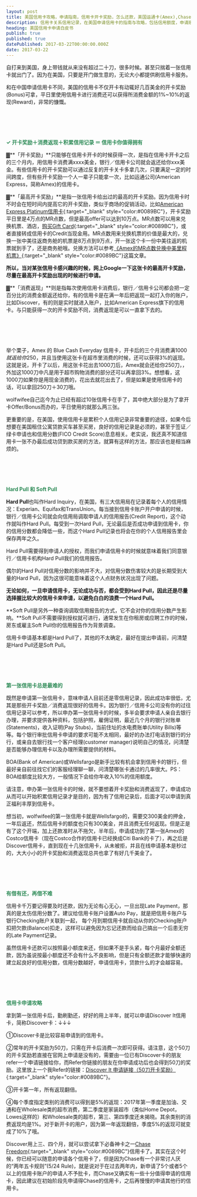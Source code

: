 ```yaml
---
layout: post
title: 美国信用卡攻略，申请指南，信用卡开卡奖励，怎么还款，美国运通卡(Amex),Chase,Discover怎么样
description: 信用卡关系信用记录，在美国申请信用卡的指南与攻略，包括信用额度，申请顺序，各家信用卡公司的信用卡推荐与比较。Hard Pull和Soft Pull的区别。
heading: 美国信用卡申请白皮书
publish: true
published: true
datePublished: 2017-03-22T00:00:00.000Z
date: 2017-03-22
---
```


<span class="dropcap">自</span>打来到美国，身上带钱就从来没有超过二十刀，很多时候。甚至只揣着一张信用卡就出门了。因为在美国，只要是开门做生意的，无论大小都提供刷信用卡服务。

和在中国申请信用卡不同，美国的信用卡不仅开卡有动辄好几百美金的开卡奖励(Bonus)可拿，平日里使用信用卡进行消费还可以获得所消费金额的1%~10%的返现(Reward)，非常的慷慨。

<p style="margin-bottom:90px"></p>

**<span style="color:#2e8b57">✓ 开卡奖励＋消费返现＋积累信用记录 ＝ 信用卡你值得拥有</span><br>**

▓**「开卡奖励」**只能够在信用卡开卡的时候获得一次，是指在信用卡开卡之后的三个月内，用信用卡消费满xxxx美金，银行／信用卡公司就会返还给你xxx美金。有些信用卡的开卡奖励可以通过反复的开卡关卡多拿几次，只要满足一定的时间跨度，但有些开卡奖励一个人一辈子只能拿一次，比如运通公司(American Express，简称Amex)的信用卡。

▓**「最高开卡奖励」**是指一张信用卡给出过的最高的开卡奖励。因为信用卡时不时会在短时间内提高它的开卡奖励，类似于商场的促销活动，比如[American Express Platinum信用卡](https://www.americanexpress.com/us/credit-cards/card/platinum/){:target="_blank" style="color:#0089BC"}，开卡奖励平日里是4万点的MR点数，但是最高offer可以达到10万点。MR点数可以用来兑换机票、酒店，[购买Gift Card](https://rewards.americanexpress.com/myca/loyalty/us/catalog/giftcardhub?mrlinknav=header-giftcards){:target="_blank" style="color:#0089BC"}，或者直接转成信用卡的Credit当现金用。MR点数用来兑换机票的价值是最大的，兑换一张中美往返商务舱的机票是8万点到9万点，开一张这个卡一份中美往返的机票就到手了，还是商务舱哦。兑换方法可以参考[《Amex的MR点数兑换中美里程机票》](https://www.blogus123.com/credit-card-rewards-for-airline-tickets/){:target="_blank" style="color:#0089BC"}这篇文章。

**所以，当对某张信用卡感兴趣的时候，网上Google一下这张卡的最高开卡奖励，尽量在最高开卡奖励出现的时候进行申请。**

▓**「消费返现」**则是指每次使用信用卡消费后，银行／信用卡公司都会把一定百分比的消费金额返还给你，有的信用卡是在满一年后把返现一起打入你的账户，比如Discover，有的则是实时就进入账户，比如American Express旗下的信用卡。与只能获得一次的开卡奖励不同，消费返现是可以一直拿下去的。

<p style="margin-bottom:90px"></p>

举个栗子，Amex 的 Blue Cash Everyday 信用卡，开卡后的三个月消费满$1000就返给你$250，并且当使用这张卡在超市里消费的时候，还可以获得3%的返现。这就是说，开卡了以后，用这张卡花出去1000刀后，Amex就会还给你250刀，，外加这1000刀中凡是用于超市购物消费的部分还可以再拿回3%。想想看，这1000刀如果你是用现金消费的，花出去就花出去了，但是如果是使用信用卡的话，可以拿回250刀＋30刀哦。

wolfwifee自己迄今为止已经有超过10张信用卡在手了，其中绝大部分是为了拿开卡Offer/Bonus而办的，平日使用的就那么两三张。

更重要的是，在美国，使用信用卡是累积个人信用记录非常重要的途径，如果今后想要在美国租住公寓贷款买车甚至买房，良好的信用记录是必须的，甚至于签证／绿卡申请也和信用分数(FICO Credit Score)息息相关。老实说，我还真不知道信用卡一张不办最后成功贷到款买房的方法，就算有这样的方法，那应该也是相当麻烦的。

<p style="margin-bottom:90px"></p>

<span style="color:#2e8b57">**Hard Pull 和 Soft Pull**</span><br>

**Hard Pull**也叫作Hard Inquiry，在美国，有三大信用局在记录着每个人的信用情况：Experian、Equifax和TransUnion。每当接到信用卡账户开户申请的时候，银行／信用卡公司就会向信用局调取申请人的信用报告(Credit Report)，这个动作就叫作Hard Pull。每受到一次Hard Pull，无论最后是否成功申请到信用卡，你的信用分数都会降低一些，而这个Hard Pull记录也将会在你的个人信用报告里会保存两年之久。

Hard Pull需要得到申请人的授权，而我们申请信用卡的时候就意味着我们同意银行／信用卡机构Hard Pull我们的信用报告。

偶尔的Hard Pull对信用分数的影响并不大，对信用分数伤害较大的是长期受到大量的Hard Pull，因为这很可能意味着这个人点财务状况出现了问题。

**无论如何，一旦申请信用卡，无论成功与否，都会受到Hard Pull，因此还是尽量选择握比较大的信用卡来申请，以避免白白的浪费一个Hard Pull。**

**Soft Pull是另外一种查询调取信用报告的方式，它不会对你的信用分数产生影响。**Soft Pull不需要得到授权就可进行，通常发生在你租房或应聘工作的时候，房东或雇主Soft Pull你的信用报告作为背景调查。

信用卡申请基本都是Hard Pull了，其他的不太确定，最好在提出申请前，问清楚是Hard Pull还是Soft Pull。

<p style="margin-bottom:90px"></p>

<span style="color:#2e8b57">**第一张信用卡总是最难的**</span><br>

既然是申请第一张信用卡，意味申请人目前还是零信用记录，因此成功率很低，尤其是那些开卡奖励／消费返现很好的信用卡。因为银行／信用卡公司没有你的过往信用记录可以参考，所以申办第一张信用卡的时候，多半会要求申请人亲自去银行办理，并要求提供各种资料，包括护照，雇佣证明，最近几个月的银行对账单(Statements)，收入证明(Pay Stubs)，当前住址的水电费账单(Utility Bills)等等。每个银行审批信用卡申请的要求可能不太相同，最好的办法打电话到银行的分行，或亲自去银行找一个客户经理(customer manager)说明自己的情况，问清楚是否能够办理信用卡以及办理所需要提供的材料。

BOA(Bank of American)或Wellsfargo是新手比较有机会拿到信用卡的银行，但最好亲自前往找它们的客服经理聊一聊，问清楚哪张卡通过的几率很大。PS：BOA给额度比较大方，一般情况下会给你年收入10%的信用额度。

请注意，申办第一张信用卡的时候，就不要想着开卡奖励和消费返现了，申请成功从而可以开始积累信用记录才是目的，因为有了信用记录后，后面才可以申请到真正福利丰厚到信用卡。

想当初，wolfwifee的第一张信用卡就是Wellsfargo的，需要交300美金的押金，一年后返还，然后信用卡的额度也只有300美金，并且消费无任何返现。但是正是有了这个开端，加上还款准时从不拖欠，半年后，申请成功到了第一张Amex的Costco信用卡（现在Costco合作的信用卡已经换成Citi Bank的卡了），再之后是Discover信用卡，直到现在十几张信用卡，从未被拒，并且在线申请基本是秒过的，大大小小的开卡奖励和消费返现总共也拿了有好几千美金了。


<p style="margin-bottom:90px"></p>

<span style="color:#2e8b57">**有借有还，再借不难**</span><br>

信用卡千万要记得要及时还款，因为无论有心无心，一旦出现Late Payment，那真的是太伤信用分数了。建议给信用卡账户设置Auto Pay，就是把信用卡账户与银行Checking账户关联到一起， 每个月到期信用卡就自动从你的Checking账户扣把欠款(Balance)扣走，这样可以避免因为忘记还款而给自己搞出一个后患无穷的Late Payment记录。

虽然信用卡还款可以按照最小额度来还，但如果不是手头紧，每个月最好全额还款，因为虽说按最小额度还不会有什么不良影响，但是只有全额还款才能够快速的建立起良好的信用分数，信用分数越好，申请信用卡，贷款什么的才会越容易。

<p style="margin-bottom:90px"></p>

<span style="color:#2e8b57">**信用卡申请攻略**</span><br>

拿到第一张信用卡后，勤刷勤还，好好的用上半年，就可以申请Discover It信用卡，简称Discover卡：↓↓↓

①Discover卡是比较容易申请到的信用卡。

②常年的开卡奖励为50刀，只需在开卡后消费一次即可获得。请注意，这个50刀的开卡奖励若直接在官网上申请是没有的，需要由一位已有Discover卡的朋友refer一个申请链接给你，而Refer你链接的朋友在你申请成功后也会得到50刀的奖励。这里放上一个我Refer的链接：[Discover It 申请链接（50刀开卡奖励）](https://refer.discover.com/s/cwoe5){:target="_blank" style="color:#0089BC"}。

③开卡第一年，所有返现翻倍。

④每个季度指定类别的消费可以得到是5%的返现：2017年第一季度是加油、交通和在Wholesale类的超市消费，第二季度是家装超市（类似Home Depot，Lowes这样的）和Wholesale类的超市，第三、第四季度还未揭晓。其余类别的消费返现均是1%。对于新开卡的用户，因为第一年返现翻倍，季度5%的返现可就变成了10%了哦。

Discover用上三、四个月，就可以尝试拿下必备神卡之一[Chase Freedom](https://creditcards.chase.com/freedom?jp_cmp=cc/freedom/off/na/multiple){:target="_blank" style="color:#0089BC"}信用卡了。其实在这个时候，你已经可以随意的申请各个信用卡了，但是因为Chase有一个非常讨人厌的“两年五卡规则”(5/24 Rule)，就是说对于在过去两年内，新申请了5个或者5个以上的信用卡账户的申请人不予批卡，而Chase又确实有一些十分值得申请的信用卡，因此建议在初始阶段先申请得Chase的信用卡，之后再慢慢的申请其他行的信用卡。

<p style="margin-bottom:90px"></p>
